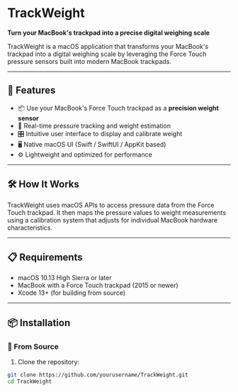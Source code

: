 # TrackWeight

**Turn your MacBook's trackpad into a precise digital weighing scale**

TrackWeight is a macOS application that transforms your MacBook's trackpad into a digital weighing scale by leveraging the Force Touch pressure sensors built into modern MacBook trackpads.

---

## 🚀 Features

- 📦 Use your MacBook's Force Touch trackpad as a **precision weight sensor**
- 🧪 Real-time pressure tracking and weight estimation
- 🎛️ Intuitive user interface to display and calibrate weight
- 🖥️ Native macOS UI (Swift / SwiftUI / AppKit based)
- ⚙️ Lightweight and optimized for performance

---

## 🛠️ How It Works

TrackWeight uses macOS APIs to access pressure data from the Force Touch trackpad. It then maps the pressure values to weight measurements using a calibration system that adjusts for individual MacBook hardware characteristics.

---

## 📋 Requirements

- macOS 10.13 High Sierra or later
- MacBook with a Force Touch trackpad (2015 or newer)
- Xcode 13+ (for building from source)

---

## 📦 Installation

### 🧪 From Source

1. Clone the repository:

```bash
git clone https://github.com/yourusername/TrackWeight.git
cd TrackWeight
